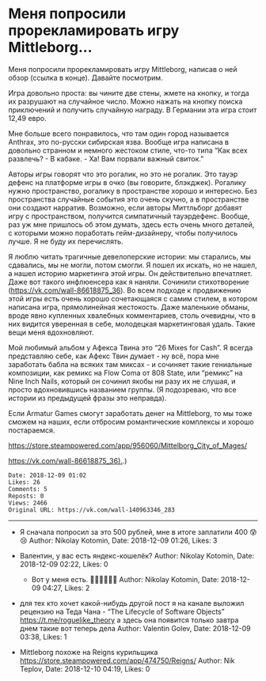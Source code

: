 # Меня попросили прорекламировать игру Mittleborg...

Меня попросили прорекламировать игру Mittleborg, написав о ней обзор (ссылка в конце). Давайте посмотрим. 
 
Игра довольно проста: вы чините две стены, жмете на кнопку, и тогда их разрушают на случайное число. Можно нажать на кнопку поиска приключений и получить случайную награду. В Германии эта игра стоит 12,49 евро. 
 
Мне больше всего понравилось, что там один город называется Anthrax, это по-русски сибирская язва. Вообще игра написана в довольно странном и немного жестоком стиле, что-то типа “Как всех развлечь? - В кабаке. - Ха! Вам порвали важный свиток.” 
 
Авторы игры говорят что это рогалик, но это не рогалик. Это тауэр дефенс на платформе игры в очко (вы говорите, блэкджек). Рогалику нужно пространство, рогалику в пространстве хорошо и интересно. Без пространства случайные события это очень скучно, а в пространстве они создают нарратив. Возможно, если авторы Миттльборг добавят игру с пространством, получится симпатичный тауэрдефенс. Вообще, раз уж мне пришлось об этом думать, здесь есть очень много деталей, с которыми можно поработать гейм-дизайнеру, чтобы получилось лучше. Я не буду их перечислять. 
 
Я люблю читать трагичные девелоперские истории: мы старались, мы сдавались, мы не могли, потом смогли. Я пошел их искать, но не нашел, а нашел историю маркетинга этой игры. Он действительно впечатляет. Даже вот такого инфлюенсера как я наняли. Сочинили стихотворение (https://vk.com/wall-86618875_36). Во всем подходе к продвижению этой игры есть очень хорошо сочетающаяся с самим стилем, в котором написана игра, прямолинейная жестокость. Даже маленькие обманы, вроде явно купленных хвалебных комментариев, столь очевидны, что в них видится уверенная в себе, молодецкая маркетинговая удаль. Такие вещи меня вдохновляют. 
 
Мой любимый альбом у Афекса Твина это “26 Mixes for Cash”. Я всегда представляю себе, как Афекс Твин думает - ну всё, пора мне заработать бабла на всяких там миксах - и сочиняет такие гениальные композиции, как ремикс на Flow Coma от 808 State, или “ремикс” на Nine Inch Nails, который он сочинил якобы ни разу их не слушая, и просто вдохновившись названием группы. (Я подозреваю, что все истории из предыдущей фразы это неправда). 
 
Если Armatur Games смогут заработать денег на Mittleborg, то мы тоже сможем на наших, если отбросим романтические комплексы и хорошо постараемся. 
 
https://store.steampowered.com/app/956060/Mittelborg_City_of_Mages/

[https://vk.com/wall-86618875_36).](https://vk.com/wall-86618875_36).)

    Date: 2018-12-09 01:02
    Likes: 26
    Comments: 5
    Reposts: 0
    Views: 2466
    Original URL: https://vk.com/wall-140963346_283



--------------------

  * Я сначала попросил за это 500 рублей, мне в итоге заплатили 400 😰😢
    Author: Nikolay Kotomin, Date: 2018-12-09 01:26, Likes: 3


  * Валентин, у вас есть яндекс-кошелёк?
    Author: Nikolay Kotomin, Date: 2018-12-09 02:22, Likes: 0

      * Вот у меня есть. 💪🏻💪🏻💪🏻
        Author: Nikolay Kotomin, Date: 2018-12-09 04:27, Likes: 2


  * для тех кто хочет какой-нибудь другой пост я на канале выложил рецензию на Теда Чана - “The Lifecycle of Software Objects” https://t.me/roguelike_theory а здесь она появится только завтра днем такие вот теперь дела
    Author: Valentin Golev, Date: 2018-12-09 03:38, Likes: 1


  * Mittleborg похоже на Reigns курильщика
    https://store.steampowered.com/app/474750/Reigns/
    Author: Nik Teplov, Date: 2018-12-10 04:19, Likes: 0

